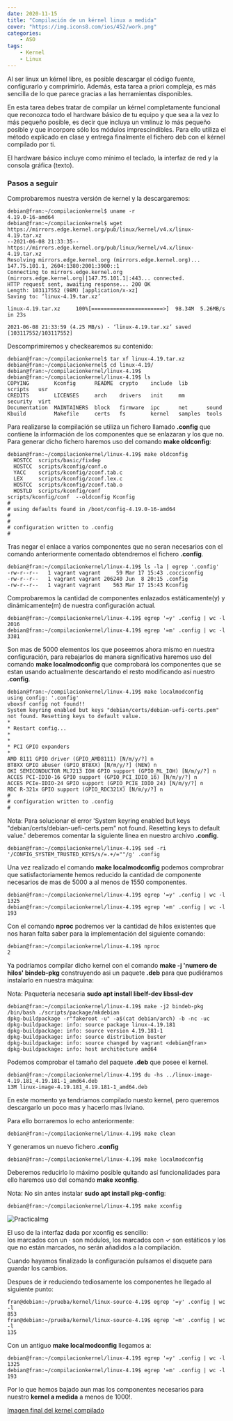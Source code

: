 ```yaml
---
date: 2020-11-15
title: "Compilación de un kérnel linux a medida"
cover: "https://img.icons8.com/ios/452/work.png"
categories: 
    - ASO
tags:
    - Kernel
    - Linux 
---
```


Al ser linux un kérnel libre, es posible descargar el código fuente, configurarlo y comprimirlo. Además, esta tarea a priori compleja, es más sencilla de lo que parece gracias a las herramientas disponibles.

En esta tarea debes tratar de compilar un kérnel completamente funcional que reconozca todo el hardware básico de tu equipo y que sea a la vez lo más pequeño posible, es decir que incluya un vmlinuz lo más pequeño posible y que incorpore sólo los módulos imprescindibles. Para ello utiliza el método explicado en clase y entrega finalmente el fichero deb con el kérnel compilado por ti.

El hardware básico incluye como mínimo el teclado, la interfaz de red y la consola gráfica (texto).

### Pasos a seguir

Comprobaremos nuestra versión de kernel y la descargaremos:
```shell
debian@fran:~/compilacionkernel$ uname -r
4.19.0-16-amd64
debian@fran:~/compilacionkernel$ wget https://mirrors.edge.kernel.org/pub/linux/kernel/v4.x/linux-4.19.tar.xz
--2021-06-08 21:33:35--  https://mirrors.edge.kernel.org/pub/linux/kernel/v4.x/linux-4.19.tar.xz
Resolving mirrors.edge.kernel.org (mirrors.edge.kernel.org)... 147.75.101.1, 2604:1380:2001:3900::1
Connecting to mirrors.edge.kernel.org (mirrors.edge.kernel.org)|147.75.101.1|:443... connected.
HTTP request sent, awaiting response... 200 OK
Length: 103117552 (98M) [application/x-xz]
Saving to: ‘linux-4.19.tar.xz’

linux-4.19.tar.xz     100%[=======================>]  98.34M  5.26MB/s    in 23s     

2021-06-08 21:33:59 (4.25 MB/s) - ‘linux-4.19.tar.xz’ saved [103117552/103117552]
```

Descomprimiremos y checkearemos su contenido:
```shell
debian@fran:~/compilacionkernel$ tar xf linux-4.19.tar.xz
debian@fran:~/compilacionkernel$ cd linux-4.19/
debian@fran:~/compilacionkernel/linux-4.19$ 
debian@fran:~/compilacionkernel/linux-4.19$ ls
COPYING        Kconfig      README  crypto    include  lib      scripts   usr
CREDITS        LICENSES     arch    drivers   init     mm       security  virt
Documentation  MAINTAINERS  block   firmware  ipc      net      sound
Kbuild         Makefile     certs   fs        kernel   samples  tools
```

Para realizarse la compilación se utiliza un fichero llamado **.config** que contiene la información de los componentes que se enlazaran y los que no. Para generar dicho fichero haremos uso del comando **make oldconfig**:
```shell
debian@fran:~/compilacionkernel/linux-4.19$ make oldconfig
  HOSTCC  scripts/basic/fixdep
  HOSTCC  scripts/kconfig/conf.o
  YACC    scripts/kconfig/zconf.tab.c
  LEX     scripts/kconfig/zconf.lex.c
  HOSTCC  scripts/kconfig/zconf.tab.o
  HOSTLD  scripts/kconfig/conf
scripts/kconfig/conf  --oldconfig Kconfig
#
# using defaults found in /boot/config-4.19.0-16-amd64
#
#
# configuration written to .config
#
```

Tras negar el enlace a varios componentes que no seran necesarios con el comando anteriormente comentado obtendremos el fichero **.config**.
```shell
debian@fran:~/compilacionkernel/linux-4.19$ ls -la | egrep '.config'
-rw-r--r--   1 vagrant vagrant     59 Mar 17 15:43 .cocciconfig
-rw-r--r--   1 vagrant vagrant 206240 Jun  8 20:15 .config
-rw-r--r--   1 vagrant vagrant    563 Mar 17 15:43 Kconfig
```

Comprobaremos la cantidad de componentes enlazados estáticamente(y) y dinámicamente(m) de nuestra configuración actual.
```shell
debian@fran:~/compilacionkernel/linux-4.19$ egrep '=y' .config | wc -l
2016
debian@fran:~/compilacionkernel/linux-4.19$ egrep '=m' .config | wc -l
3381
```

Son mas de 5000 elementos los que poseemos ahora mismo en nuestra configuración, para rebajarlos de manera significativa haremos uso del comando **make localmodconfig** que comprobará los componentes que se estan usando actualmente descartando el resto modificando así nuestro **.config**.
```shell
debian@fran:~/compilacionkernel/linux-4.19$ make localmodconfig
using config: '.config'
vboxsf config not found!!
System keyring enabled but keys "debian/certs/debian-uefi-certs.pem" not found. Resetting keys to default value.
*
* Restart config...
*
*
* PCI GPIO expanders
*
AMD 8111 GPIO driver (GPIO_AMD8111) [N/m/y/?] n
BT8XX GPIO abuser (GPIO_BT8XX) [N/m/y/?] (NEW) n
OKI SEMICONDUCTOR ML7213 IOH GPIO support (GPIO_ML_IOH) [N/m/y/?] n
ACCES PCI-IDIO-16 GPIO support (GPIO_PCI_IDIO_16) [N/m/y/?] n
ACCES PCIe-IDIO-24 GPIO support (GPIO_PCIE_IDIO_24) [N/m/y/?] n
RDC R-321x GPIO support (GPIO_RDC321X) [N/m/y/?] n
#
# configuration written to .config
#
```


Nota: Para solucionar el error 'System keyring enabled but keys "debian/certs/debian-uefi-certs.pem" not found. Resetting keys to default value.' deberemos comentar la siguiente linea en nuestro archivo **.config**.
```shell
debian@fran:~/compilacionkernel/linux-4.19$ sed -ri '/CONFIG_SYSTEM_TRUSTED_KEYS/s/=.+/=""/g' .config
```

Una vez realizado el comando **make localmodconfig** podemos comprobrar que satisfactoriamente hemos reducido la cantidad de componente necesarios de mas de 5000 a al menos de 1550 componentes.
```shell
debian@fran:~/compilacionkernel/linux-4.19$ egrep '=y' .config | wc -l
1325
debian@fran:~/compilacionkernel/linux-4.19$ egrep '=m' .config | wc -l
193
```

Con el comando **nproc** podremos ver la cantidad de hilos existentes que nos haran falta saber para la implementación del siguiente comando:
```shell
debian@fran:~/compilacionkernel/linux-4.19$ nproc
2
```

Ya podríamos compilar dicho kernel con el comando **make -j 'numero de hilos' bindeb-pkg** construyendo asi un paquete **.deb** para que pudiéramos instalarlo en nuestra máquina:

Nota: Paquetería necesaria **sudo apt install libelf-dev libssl-dev**
```shell
debian@fran:~/compilacionkernel/linux-4.19$ make -j2 bindeb-pkg
/bin/bash ./scripts/package/mkdebian
dpkg-buildpackage -r"fakeroot -u" -a$(cat debian/arch) -b -nc -uc
dpkg-buildpackage: info: source package linux-4.19.181
dpkg-buildpackage: info: source version 4.19.181-1
dpkg-buildpackage: info: source distribution buster
dpkg-buildpackage: info: source changed by vagrant <debian@fran>
dpkg-buildpackage: info: host architecture amd64
```

Podemos comprobar el tamaño del paquete **.deb** que posee el kernel.
```shell
debian@fran:~/compilacionkernel/linux-4.19$ du -hs ../linux-image-4.19.181_4.19.181-1_amd64.deb 
13M	linux-image-4.19.181_4.19.181-1_amd64.deb
```

En este momento ya tendriamos compilado nuesto kernel, pero queremos descargarlo un poco mas y hacerlo mas liviano.


Para ello borraremos lo echo anteriormente:
```shell
debian@fran:~/compilacionkernel/linux-4.19$ make clean
```

Y generamos un nuevo fichero **.config**
```shell
debian@fran:~/compilacionkernel/linux-4.19$ make localmodconfig
```

Deberemos reducirlo lo máximo posible quitando así funcionalidades para ello haremos uso del comando **make xconfig**.

Nota: No sin antes instalar **sudo apt install pkg-config**:
```shell
debian@fran:~/compilacionkernel/linux-4.19$ make xconfig
```

![PracticaImg](images/sistemas/xconfig-kernel.png "imagen del uso de xconfig")

El uso de la interfaz dada por xconfig es sencillo:  
los marcados con un · son módulos, los marcados con ✓ son estáticos y los que no están marcados, no serán añadidos a la compilación.  

Cuando hayamos finalizado la configuración pulsamos el disquete para guardar los cambios.

Despues de ir reduciendo tediosamente los componentes he llegado al siguiente punto:
```shell
fran@debian:~/prueba/kernel/linux-source-4.19$ egrep '=y' .config | wc -l
853
fran@debian:~/prueba/kernel/linux-source-4.19$ egrep '=m' .config | wc -l
135
```

Con un antiguo **make localmodconfig** llegamos a:
```shell
debian@fran:~/compilacionkernel/linux-4.19$ egrep '=y' .config | wc -l
1325
debian@fran:~/compilacionkernel/linux-4.19$ egrep '=m' .config | wc -l
193
```

Por lo que hemos bajado aun mas los componentes necesarios para nuestro **kernel a medida** a menos de 1000!.

[Imagen final del kernel compilado](documents/linux-image-4.19.181_4.19.181-3_amd64.deb)